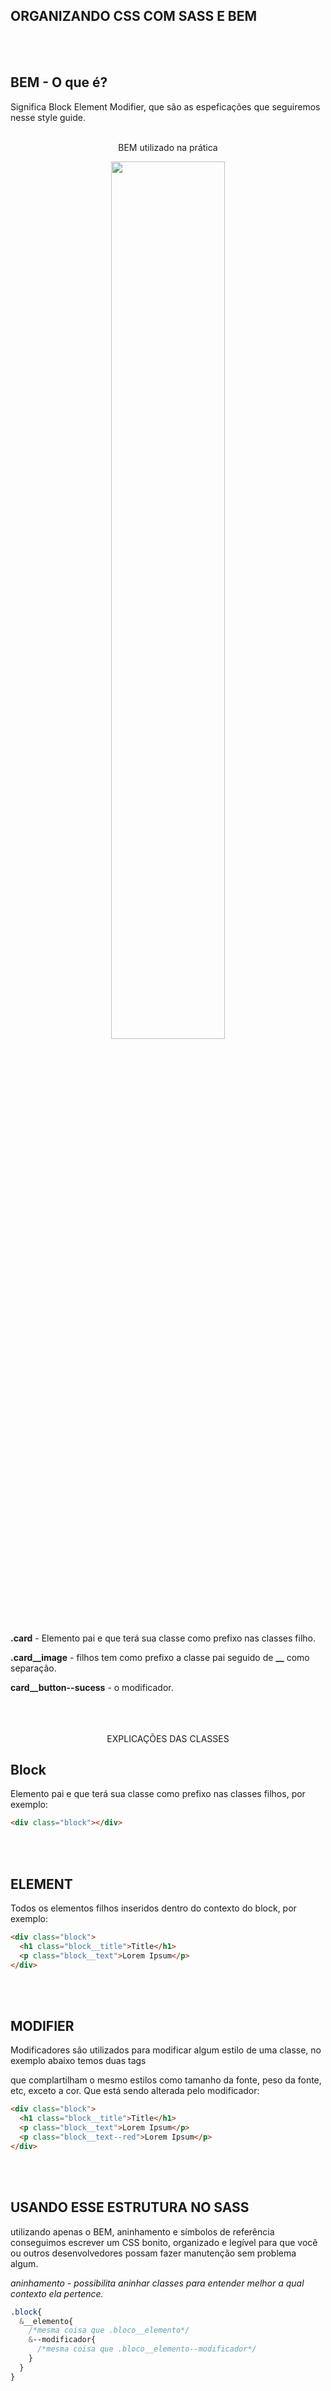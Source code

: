 ## ORGANIZANDO CSS COM SASS E BEM
<br><br>
## BEM - O que é?

Significa Block Element Modifier, que são as espeficações que seguiremos nesse style guide.
<br><br>
<div align="center">

BEM utilizado na prática

<img src="https://www.notion.so/image/https%3A%2F%2Fs3-us-west-2.amazonaws.com%2Fsecure.notion-static.com%2F6f0c9b1d-600a-486f-887b-bffaa6307c94%2FBEM.png?table=block&id=d05aa9dd-3f82-4e51-83be-5b8311ee1ac6&width=3070&userId=&cache=v2" width="60%">
</div>

**.card** - Elemento pai e que terá sua classe como prefixo nas classes filho.

**.card__image** - filhos tem como prefixo a classe pai seguido de **__** como separação.

**card__button--sucess** - o modificador.
<br><br><br><br>
<div align="center">
 EXPLICAÇÕES DAS CLASSES
</div>

## Block

Elemento pai e que terá sua classe como prefixo nas classes filhos, por exemplo: 

````html
<div class="block"></div>
````
<br><br>
## ELEMENT

Todos os elementos filhos inseridos dentro do contexto do block, por exemplo:

````html
<div class="block">
  <h1 class="block__title">Title</h1>
  <p class="block__text">Lorem Ipsum</p>
</div>
````
<br><br>
## MODIFIER

Modificadores são utilizados para modificar algum estilo de uma classe, no exemplo abaixo temos duas tags <p> que complartilham o mesmo estilos como tamanho da fonte, peso da fonte, etc, exceto a cor. Que  está sendo alterada pelo modificador:

````html
<div class="block">
  <h1 class="block__title">Title</h1>
  <p class="block__text">Lorem Ipsum</p>
  <p class="block__text--red">Lorem Ipsum</p>
</div>
````
<br><br>
## USANDO ESSE ESTRUTURA NO SASS

utilizando apenas o BEM, aninhamento e símbolos de referência conseguimos escrever um CSS bonito, organizado e legível para que você ou outros desenvolvedores possam fazer manutenção sem problema algum.

*aninhamento - possibilita aninhar classes para entender melhor a qual contexto ela pertence.*

````css
.block{
  &__elemento{
    /*mesma coisa que .bloco__elemento*/
    &--modificador{
      /*mesma coisa que .bloco__elemento--modificador*/
    }
  }
}
````

